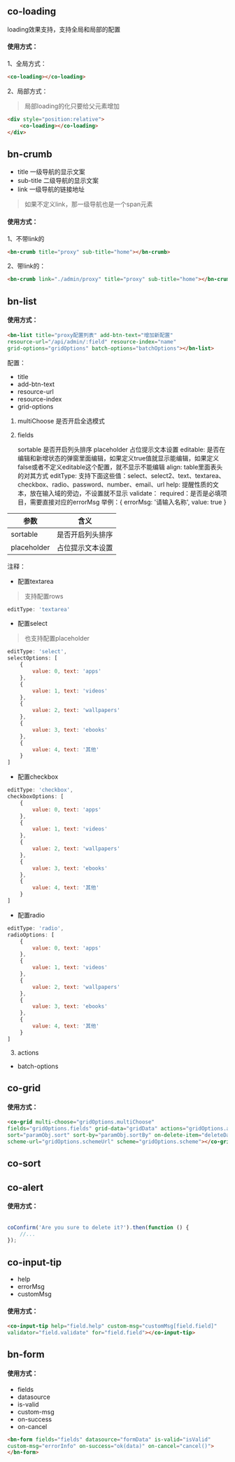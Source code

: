 ## co-loading

loading效果支持，支持全局和局部的配置

#### 使用方式：

1、全局方式：

```html
<co-loading></co-loading>
```

2、局部方式：

> 局部loading的化只要给父元素增加

```html
<div style="position:relative">
    <co-loading></co-loading>
</div>
```


## bn-crumb

* title      一级导航的显示文案
* sub-title  二级导航的显示文案
* link       一级导航的链接地址

> 如果不定义link，那一级导航也是一个span元素

#### 使用方式：

1、不带link的

```html
<bn-crumb title="proxy" sub-title="home"></bn-crumb>
```

2、带link的：

```html
<bn-crumb link="./admin/proxy" title="proxy" sub-title="home"></bn-crumb>
```


## bn-list

#### 使用方式：

```html
<bn-list title="proxy配置列表" add-btn-text="增加新配置" 
resource-url="/api/admin/:field" resource-index="name" 
grid-options="gridOptions" batch-options="batchOptions"></bn-list>
```

配置：

* title
* add-btn-text
* resource-url
* resource-index
* grid-options

1. multiChoose      是否开启全选模式
2. fields

    sortable        是否开启列头排序
    placeholder     占位提示文本设置
    editable: 		是否在编辑和新增状态的弹窗里面编辑，如果定义true值就显示能编辑，如果定义false或者不定义editable这个配置，就不显示不能编辑
    align:          table里面表头的对其方式
    editType:       支持下面这些值：select、select2、text、textarea、checkbox、radio、password、number、email、url
    help: 提醒性质的文本，放在输入域的旁边，不设置就不显示
    validate：
    	required：是否是必填项目，需要直接对应的errorMsg
    	举例：{ errorMsg: '请输入名称', value: true }

参数 | 含义
------------ | -------------
sortable    | 是否开启列头排序
placeholder | 占位提示文本设置



注释：

* 配置textarea

> 支持配置rows

```js
editType: 'textarea'
```

* 配置select

> 也支持配置placeholder

```js
editType: 'select',
selectOptions: [
    {
        value: 0, text: 'apps'
    },
    {
        value: 1, text: 'videos'
    },
    {
        value: 2, text: 'wallpapers'
    },
    {
        value: 3, text: 'ebooks'
    },
    {
        value: 4, text: '其他'
    }
]
```

* 配置checkbox

```js
editType: 'checkbox',
checkboxOptions: [
    {
        value: 0, text: 'apps'
    },
    {
        value: 1, text: 'videos'
    },
    {
        value: 2, text: 'wallpapers'
    },
    {
        value: 3, text: 'ebooks'
    },
    {
        value: 4, text: '其他'
    }
]
```

* 配置radio

```js
editType: 'radio',
radioOptions: [
    {
        value: 0, text: 'apps'
    },
    {
        value: 1, text: 'videos'
    },
    {
        value: 2, text: 'wallpapers'
    },
    {
        value: 3, text: 'ebooks'
    },
    {
        value: 4, text: '其他'
    }
]
```

3. actions

* batch-options







## co-grid

#### 使用方式：

```html
<co-grid multi-choose="gridOptions.multiChoose" 
fields="gridOptions.fields" grid-data="gridData" actions="gridOptions.actions" 
sort="paramObj.sort" sort-by="paramObj.sortBy" on-delete-item="deleteData(item, action)" on-edit-item="editData(item, action)" checked-data="checkedData" 
scheme-url="gridOptions.schemeUrl" scheme="gridOptions.scheme"></co-grid>
```


## co-sort




## co-alert


#### 使用方式：

```js

coConfirm('Are you sure to delete it?').then(function () {
    //...
});

```


## co-input-tip

* help
* errorMsg
* customMsg

#### 使用方式：

```html
<co-input-tip help="field.help" custom-msg="customMsg[field.field]"
validator="field.validate" for="field.field"></co-input-tip>
```



## bn-form

#### 使用方式：

* fields
* datasource
* is-valid
* custom-msg
* on-success
* on-cancel

```html
<bn-form fields="fields" datasource="formData" is-valid="isValid" 
custom-msg="errorInfo" on-success="ok(data)" on-cancel="cancel()">
</bn-form>
```


